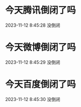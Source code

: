# 今天腾讯倒闭了吗

2023-11-12 8:45:28 没倒闭

# 今天微博倒闭了吗

2023-11-12 8:45:29 没倒闭

# 今天百度倒闭了吗

2023-11-12 8:45:30 没倒闭

